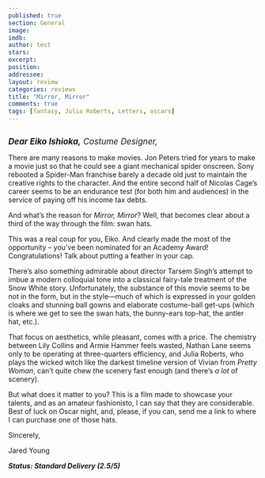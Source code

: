 ```yaml
---
published: true
section: General
image: 
imdb: 
author: test 
stars: 
excerpt: 
position: 
addressee: 
layout: review
categories: reviews
title: "Mirror, Mirror"
comments: true
tags: [fantasy, Julia Roberts, Letters, oscars]
---
```

<div><p><span class="full-image-block ssNonEditable"><span><a href="/letters/2013/1/22/mirror-mirror.html"><img src="http://static.squarespace.com/static/5005f6bcc4aa41161b33e89e/5329cf1fe4b07c068ebf74de/5329cf1fe4b07c068ebf779b/1358891922537/mirror-mirror.jpg" alt="" /></a></span></span></p>
<p><span style="font-size:120%;"><em><strong>Dear Eiko Ishioka,</strong> Costume Designer,&nbsp;</em></span></p>
<p>There are many reasons to make movies. Jon Peters tried for years to make a movie just so that he could see a giant mechanical spider onscreen. Sony rebooted a Spider-Man franchise barely a decade old just to maintain the creative rights to the character. And the entire second half of Nicolas Cage&rsquo;s career seems to be an endurance test (for both him and audiences) in the service of paying off his income tax debts.&nbsp;</p>
<p>And what&rsquo;s the reason for <em>Mirror, Mirror</em>? Well, that becomes clear about a third of the way through the film: swan hats.</p>
<p>This was a real coup for you, Eiko. And clearly made the most of the opportunity &ndash; you&rsquo;ve been nominated for an Academy Award! Congratulations! Talk about putting a feather in your cap.</p>
<p>There&rsquo;s also something admirable about director Tarsem Singh&rsquo;s attempt to imbue a modern colloquial tone into a classical fairy-tale treatment of the Snow White story. Unfortunately, the substance of this movie seems to be not in the form, but in the style&mdash;much of which is expressed in your golden cloaks and stunning ball gowns and elaborate costume-ball get-ups (which is where we get to see the swan hats, the bunny-ears top-hat, the antler hat, etc.).</p>
<p>That focus on aesthetics, while pleasant, comes with a price. The chemistry between Lily Collins and Armie Hammer feels wasted, Nathan Lane seems only to be operating at three-quarters efficiency, and Julia Roberts, who plays the wicked witch like the darkest timeline version of Vivian from <em>Pretty Woman</em>, can&rsquo;t quite chew the scenery fast enough (and there&rsquo;s <em>a lot</em> of scenery).&nbsp;</p>
<p>But what does it matter to you? This is a film made to showcase your talents, and as an amateur fashionisto, I can say that they are considerable. Best of luck on Oscar night, and, please, if you can, send me a link to where I can purchase one of those hats. &nbsp;</p>
<p>Sincerely,&nbsp;</p>
<p>Jared Young</p>
<p><strong><em>Status: Standard Delivery (2.5/5)</em></strong></p>
<div><strong><em><br /></em></strong></div></div>
